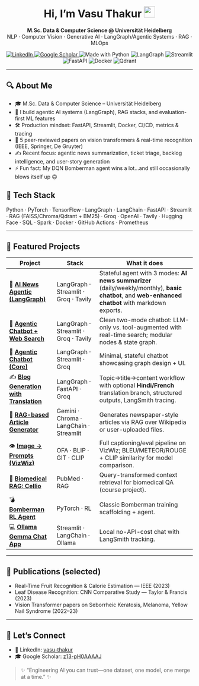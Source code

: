 <!--
  Hi there  👋  – Thanks for dropping by!
  ------------------------------------------------------------
  Replace `vasuthakur` with your actual username if different.
-->

<h1 align="center">Hi, I’m Vasu Thakur <img src="https://raw.githubusercontent.com/vasuthakur/vasuthakur/main/assets/wave.gif" width="30"/></h1>
<p align="center"><b>M.Sc. Data & Computer Science @ Universität Heidelberg</b><br/>
NLP · Computer Vision · Generative AI · LangGraph/Agentic Systems · RAG · MLOps</p>

<p align="center">
  <a href="https://www.linkedin.com/in/vasu-thakur-05bb62170/">
    <img alt="LinkedIn" src="https://img.shields.io/badge/LinkedIn-0A66C2?logo=linkedin&logoColor=white">
  </a>
  <a href="https://scholar.google.com/citations?hl=en&user=z13-pH0AAAAJ">
    <img alt="Google Scholar" src="https://img.shields.io/badge/Google%20Scholar-4285F4?logo=googlescholar&logoColor=white">
  </a>
  <img alt="Made with Python" src="https://img.shields.io/badge/Python-3776AB?logo=python&logoColor=white">
  <img alt="LangGraph" src="https://img.shields.io/badge/LangGraph-121212?logo=graph&logoColor=white">
  <img alt="Streamlit" src="https://img.shields.io/badge/Streamlit-FF4B4B?logo=streamlit&logoColor=white">
  <img alt="FastAPI" src="https://img.shields.io/badge/FastAPI-009688?logo=fastapi&logoColor=white">
  <img alt="Docker" src="https://img.shields.io/badge/Docker-2496ED?logo=docker&logoColor=white">
  <img alt="Qdrant" src="https://img.shields.io/badge/Qdrant-FF4D4D?logo=qdrant&logoColor=white">
</p>

---

## 🔍 About Me
- 🎓 M.Sc. Data & Computer Science – Universität Heidelberg  
- 🧠 I build agentic AI systems (LangGraph), RAG stacks, and evaluation-first ML features  
- 🛠️ Production mindset: FastAPI, Streamlit, Docker, CI/CD, metrics & tracing  
- 📄 5 peer-reviewed papers on vision transformers & real-time recognition (IEEE, Springer, De Gruyter)  
- ✍️ Recent focus: agentic news summarization, ticket triage, backlog intelligence, and user-story generation  
- ⚡ Fun fact: My DQN Bomberman agent wins a lot…and still occasionally blows itself up 🙃

## 🧰 Tech Stack
Python · PyTorch · TensorFlow · LangGraph · LangChain · FastAPI · Streamlit · RAG (FAISS/Chroma/Qdrant + BM25) · Groq · OpenAI · Tavily · Hugging Face · SQL · Spark · Docker · GitHub Actions · Prometheus

---

## 🚀 Featured Projects

| Project | Stack | What it does |
|---|---|---|
| 📰 **[AI News Agentic (LangGraph)](https://github.com/vt0299/AI-News-Agentic---LangGraph-Stateful-AI-Application)** | LangGraph · Streamlit · Groq · Tavily | Stateful agent with 3 modes: **AI news summarizer** (daily/weekly/monthly), **basic chatbot**, and **web-enhanced chatbot** with markdown exports. |
| 🔎 **[Agentic Chatbot + Web Search](https://github.com/vt0299/LangGraph-Agentic-AI-Chatbot-with-Web-Search)** | LangGraph · Streamlit · Groq · Tavily | Clean two-mode chatbot: LLM-only vs. tool-augmented with real-time search; modular nodes & state graph. |
| 💬 **[Agentic Chatbot (Core)](https://github.com/vt0299/LangGraph-Agentic-AI-Chatbot)** | LangGraph · Streamlit · Groq | Minimal, stateful chatbot showcasing graph design + UI. |
| ✍️ **[Blog Generation with Translation](https://github.com/vt0299/Blog-Generation-with-Translation)** | LangGraph · FastAPI · Groq | Topic→title→content workflow with optional **Hindi/French** translation branch, structured outputs, LangSmith tracing. |
| 📰 **[RAG-based Article Generator](https://github.com/vt0299/RAG-based-Article-Generator)** | Gemini · Chroma · LangChain · Streamlit | Generates newspaper-style articles via RAG over Wikipedia or user-uploaded files. |
| 👁️ **[Image → Prompts (VizWiz)](https://github.com/vt0299/Image-to-prompts)** | OFA · BLIP · GIT · CLIP | Full captioning/eval pipeline on VizWiz; BLEU/METEOR/ROUGE + CLIP similarity for model comparison. |
| 🧪 **[Biomedical RAG: Cellio](https://github.com/vt0299/Biomedical-RAG-system)** | PubMed · RAG | Query-transformed context retrieval for biomedical QA (course project). |
| 💣 **[Bomberman RL Agent](https://github.com/vt0299/Bomberman-Reinforcement-learning)** | PyTorch · RL | Classic Bomberman training scaffolding + agent. |
| 💻 **[Ollama Gemma Chat App](https://github.com/vt0299/Simple-Generative-AI-app-with-Ollama-using-Gemma)** | Streamlit · LangChain · Ollama | Local no-API-cost chat with LangSmith tracking. |

---

## 📝 Publications (selected)
- Real-Time Fruit Recognition & Calorie Estimation — IEEE (2023)  
- Leaf Disease Recognition: CNN Comparative Study — Taylor & Francis (2023)  
- Vision Transformer papers on Seborrheic Keratosis, Melanoma, Yellow Nail Syndrome (2022–23)

---

## 🤝 Let’s Connect
- 💼 LinkedIn: <a href="https://www.linkedin.com/in/vasu-thakur-05bb62170/">vasu-thakur</a>  
- 🎓 Google Scholar: <a href="https://scholar.google.com/citations?hl=en&user=z13-pH0AAAAJ">z13-pH0AAAAJ</a>  

> ✨ “Engineering AI you can trust—one dataset, one model, one merge at a time.” ✨

<!-- Optional: GitHub stats (uncomment if you like)
<p align="center">
  <img src="https://streak-stats.demolab.com?user=vt0299" height="150" />
  <img src="https://github-readme-stats.vercel.app/api?username=vt0299&show_icons=true" height="150" />
</p>
-->
